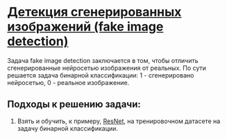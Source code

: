 # <a href="https://www.kaggle.com/competitions/generated-or-not/overview">Детекция сгенерированных изображений (fake image detection)</a>

Задача fake image detection заключается в том, чтобы отличить сгенерированные нейросетью изображения от реальных. 
По сути решается задача бинарной классификации: 1 - сгенерировано нейросетью, 0 - реальное изображение.

## Подходы к решению задачи:

1) Взять и обучить, к примеру, <a href=https://gaurijagatap.github.io/assets/CGI.pdf>ResNet</a>, на тренировочном датасете на задачу бинарной классификации.
